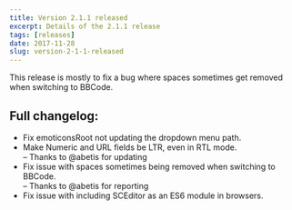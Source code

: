 ```yaml
---
title: Version 2.1.1 released
excerpt: Details of the 2.1.1 release
tags: [releases]
date: 2017-11-28
slug: version-2-1-1-released
---
```


This release is mostly to fix a bug where spaces sometimes get removed when
switching to BBCode.


## Full changelog:

<ul>
	<li>Fix emoticonsRoot not updating the dropdown menu path.</li>
	<li>Make Numeric and URL fields be LTR, even in RTL mode.
		<br />&ndash; Thanks to @abetis for updating</li>
	<li>Fix issue with spaces sometimes being removed when switching to BBCode.
		<br />&ndash; Thanks to @abetis for reporting</li>
	<li>Fix issue with including SCEditor as an ES6 module in browsers.</li>
</ul>
